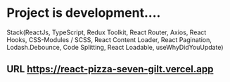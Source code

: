 # **Project is development....**

Stack(ReactJs, TypeScript, Redux Toolkit, React Router, Axios, React Hooks, CSS-Modules / SCSS, React Content Loader, React Pagination, Lodash.Debounce, Code Splitting, React Loadable, useWhyDidYouUpdate)

## **URL https://react-pizza-seven-gilt.vercel.app**
